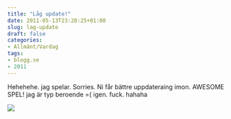 ```yaml
---
title: "Låg update!"
date: 2011-05-13T23:28:25+01:00
slug: lag-update
draft: false
categories:
- Allmänt/Vardag
tags:
- blogg.se
- 2011
---
```

Hehehehe. jag spelar. Sorries. Ni får bättre uppdateraing imon. AWESOME SPEL! jag är typ beroende =( igen. fuck. hahaha  
  
![](/assets/images/blogg.se/terrraririaiaia_147765365.png)